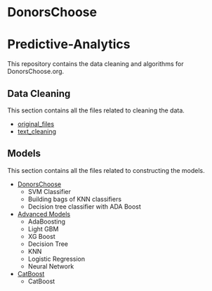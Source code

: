 # DonorsChoose

# Predictive-Analytics

This repository contains the data cleaning and algorithms for DonorsChoose.org. 

## Data Cleaning

This section contains all the files related to cleaning the data.
- [original_files](https://www.kaggle.com/c/donorschoose-application-screening)
- [text_cleaning](text_cleaning/text.ipynb)

## Models

This section contains all the files related to constructing the models.
- [DonorsChoose](Models/DonorsChoose.ipynb)
  + SVM Classifier
  + Building bags of KNN classifiers
  + Decision tree classifier with ADA Boost
- [Advanced Models](Models/Advanced_models_from_significant_features.ipynb)
  + AdaBoosting
  + Light GBM
  + XG Boost
  + Decision Tree
  + KNN
  + Logistic Regression
  + Neural Network
- [CatBoost](Models/Catboost.ipynb)
  + CatBoost
